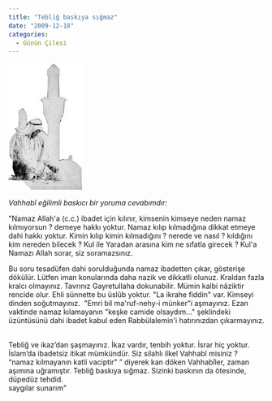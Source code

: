 ```yaml
---
title: "Tebliğ baskıya sığmaz"
date: "2009-12-18"
categories: 
  - Günün Çilesi
---
```


_![](../uploads/image/vehhabi1.jpg)_

_Vahhabî eğilimli baskıcı bir yoruma cevabımdır:_

"Namaz Allah'a (c.c.) ibadet için kılınır, kimsenin kimseye neden namaz kılmıyorsun ? demeye hakkı yoktur. Namaz kılıp kılmadığına dikkat etmeye dahi hakkı yoktur. Kimin kılıp kimin kılmadığını ? nerede ve nasıl ? kıldığını kim nereden bilecek ? Kul ile Yaradan arasına kim ne sıfatla girecek ? Kul'a Namazı Allah sorar, siz soramazsınız.  
  
Bu soru tesadüfen dahi sorulduğunda namaz ibadetten çıkar, gösterişe dökülür. Lütfen iman konularında daha nazik ve dikkatli olunuz. Kraldan fazla kralcı olmayınız. Tavrınız Gayretullaha dokunabilir. Mümin kalbi nâziktir rencide olur. Ehli sünnette bu üslûb yoktur. "La ikrahe fiddin" var. Kimseyi dinden soğutmayınız.  "Emri bil ma'ruf-nehy-i münker"i aşmayınız. Ezan vaktinde namaz kılamayanın "keşke camide olsaydım..." şeklindeki üzüntüsünü dahi ibadet kabul eden Rabbülalemin'i hatırınızdan çıkarmayınız.    
  
Tebliğ ve ikaz’dan şaşmayınız. İkaz vardır, tenbih yoktur. İsrar hiç yoktur. İslam’da ibadetsiz itikat mümkündür. Siz silahlı ilkel Vahhabî misiniz ? “namaz kılmayanın katli vaciptir" ” diyerek kan döken Vahhabîler, zaman aşımına uğramıştır. Tebliğ baskıya sığmaz. Sizinki baskının da ötesinde, düpedüz tehdid.  
saygılar sunarım"
